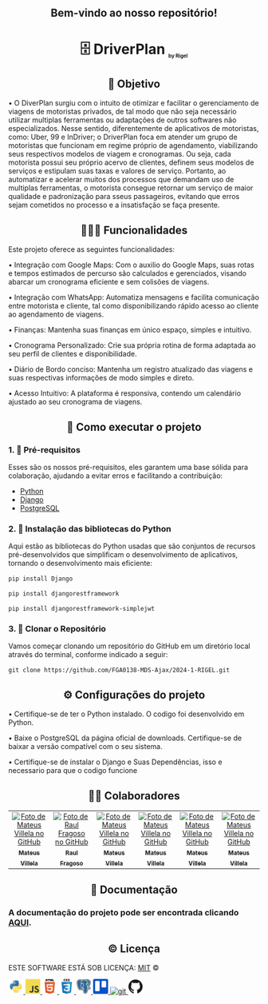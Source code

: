 <!-- Adiciona distintivos (shields) do GitHub 
![GitHub repo size](https://img.shields.io/github/repo-size/FGA0138-MDS-Ajax/2024-1-RIGEL?style=for-the-badge)
![GitHub issues](https://img.shields.io/github/issues/FGA0138-MDS-Ajax/2024-1-RIGEL?style=for-the-badge)
![GitHub views](https://komarev.com/ghpvc/?username=FGA0138-MDS-Ajax&repo=2024-1-RIGEL&color=blueviolet&style=for-the-badge&label=Views)
-->
<!-- Título centralizado -->
<div align="center">
  <h2>Bem-vindo ao nosso repositório! </h2>
</div> 

<!-- Título centralizado -->
<div align="center">
  <h1>🗄️ DriverPlan <sub style="font-size:10px;">by Rigel</sub></h1>
</div>

<!-- Título centralizado -->
<div align="center">
  <h2>🎯 Objetivo </h2>
</div> 

• O DiverPlan surgiu com o intuito de otimizar e facilitar o gerenciamento de viagens de motoristas privados, de tal modo que não seja necessário utilizar multiplas ferramentas ou adaptações de outros softwares não especializados. Nesse sentido, diferentemente de aplicativos de motoristas, como: Uber, 99 e InDriver; o DriverPlan foca em atender um grupo de motoristas que funcionam em regime próprio de agendamento, viabilizando seus respectivos modelos de viagem e cronogramas. Ou seja, cada motorista possui seu próprio acervo de clientes, definem seus modelos de serviços e estipulam suas taxas e valores de serviço. Portanto, ao automatizar e acelerar muitos dos processos que demandam uso de multiplas ferramentas, o motorista consegue retornar um serviço de maior qualidade e padronização para sseus passageiros, evitando que erros sejam cometidos no processo e a insatisfação se faça presente.

<!-- Título centralizado -->
<div align="center">
  <h2>👩🏾‍💻 Funcionalidades </h2>
</div> 

Este projeto oferece as seguintes funcionalidades:

• Integração com Google Maps: Com o auxilio do Google Maps, suas rotas e tempos estimados de percurso são calculados e gerenciados, visando abarcar um cronograma eficiente e sem colisões de viagens.

• Integração com WhatsApp: Automatiza mensagens e facilita comunicação entre motorista e cliente, tal como disponibilizando rápido acesso ao cliente ao agendamento de viagens.

• Finanças: Mantenha suas finanças em único espaço, simples e intuitivo. 

• Cronograma Personalizado: Crie sua própria rotina de forma adaptada ao seu perfil de clientes e disponibilidade.

• Diário de Bordo conciso: Mantenha um registro atualizado das viagens e suas respectivas informações de modo simples e direto.

• Acesso Intuitivo: A plataforma é responsiva, contendo um calendário ajustado ao seu cronograma de viagens.


<!-- Título centralizado -->
<div align="center">
  <h2>🤞 Como executar o projeto </h2>
</div> 

### 1. 🔑 Pré-requisitos
Esses são os nossos pré-requisitos, eles garantem uma base sólida para colaboração, ajudando a evitar erros e facilitando a contribuição:
- [Python](https://www.python.org/downloads/)
- [Django](https://www.djangoproject.com)
- [PostgreSQL](https://www.postgresql.org/download/)
  

<!--- 
```
npm install -g create-react-app
``` 
--->

<!-- Adiciona a lista de bibliotecas para copiar -->
### 2. 📑 Instalação das bibliotecas do Python
Aqui estão as bibliotecas do Python usadas que são conjuntos de recursos pré-desenvolvidos que simplificam o desenvolvimento de aplicativos, tornando o desenvolvimento mais eficiente:
```
pip install Django
```
```
pip install djangorestframework
```
```
pip install djangorestframework-simplejwt 
```


<!-- Adiciona a funçao de copiar o link do repositorio -->
### 3. 📍 Clonar o Repositório
Vamos começar clonando um repositório do GitHub em um diretório local através do terminal, conforme indicado a seguir:
```
git clone https://github.com/FGA0138-MDS-Ajax/2024-1-RIGEL.git
```
  	
  
<div align="center">
  <h2>⚙️ Configurações do projeto </h2>
</div>

• Certifique-se de ter o Python instalado. O codigo foi desenvolvido em Python.
  
• Baixe o PostgreSQL da página oficial de downloads. Certifique-se de baixar a versão compatível com o seu sistema.

• Certifique-se de instalar o Django e Suas Dependências, isso e necessario para que o codigo funcione  

<!--- 
• É necessário ter o Node.js e o NPM instalados para usar o React. Siga as instruções de instalação disponíveis [AQUI](https://kinsta.com/pt/base-de-conhecimento/react-no-windows-macos-e-linux/#como-instalar-o-react-no-windows).
---> 

<div align="center">
  <h2>👩‍💻 Colaboradores </h2>
</div> 
<!-- Foto dos participantes do grupo -->
<table>
  <tr>
    <td align="center">
      <a href="https://github.com/MVConsorte">
        <img src="https://avatars.githubusercontent.com/u/108163301?v=4" width="100px;" alt="Foto de Mateus Villela no GitHub"/><br>
        <sub>
          <b>Mateus Villela</b>
        </sub>
      </a>
    </td>
    <td align="center">
      <a href="https://github.com/1harz">
        <img src="https://avatars.githubusercontent.com/u/132016342?v=4" width="100px;" alt="Foto de Raul Fragoso no GitHub"/><br>
        <sub>
          <b>Raul Fragoso</b>
        </sub>
      </a>
    </td>
    <td align="center">
      <a href="https://github.com/MVConsorte">
        <img src="https://avatars.githubusercontent.com/u/108163301?v=4" width="100px;" alt="Foto de Mateus Villela no GitHub"/><br>
        <sub>
          <b>Mateus Villela</b>
        </sub>
      </a>
    </td>
    <td align="center">
      <a href="https://github.com/MVConsorte">
        <img src="https://avatars.githubusercontent.com/u/108163301?v=4" width="100px;" alt="Foto de Mateus Villela no GitHub"/><br>
        <sub>
          <b>Mateus Villela</b>
        </sub>
      </a>
    </td>
    <td align="center">
      <a href="https://github.com/MVConsorte">
        <img src="https://avatars.githubusercontent.com/u/108163301?v=4" width="100px;" alt="Foto de Mateus Villela no GitHub"/><br>
        <sub>
          <b>Mateus Villela</b>
        </sub>
      </a>
    </td>
    <td align="center">
      <a href="https://github.com/MVConsorte">
        <img src="https://avatars.githubusercontent.com/u/108163301?v=4" width="100px;" alt="Foto de Mateus Villela no GitHub"/><br>
        <sub>
          <b>Mateus Villela</b>
        </sub>
      </a>
    </td>
  </tr>
</table>

<div align="center">
  <h2>📄 Documentação </h2>
</div> 
 

### A documentação do projeto pode ser encontrada clicando [AQUI](https://fga0138-mds-ajax.github.io/2024-1-RIGEL/).

<div align="center">
  <h2>©️ Licença </h2>
</div>

ESTE SOFTWARE ESTÁ SOB LICENÇA: [MIT](https://github.com/nhn/tui.editor/blob/master/LICENSE) ©
<!-- Criador e licença -->

<!-- Icons das ferramentas e linguagens utilizadas -->
<p align="left">
    <a href="https://www.python.org" target="_blank" rel="noreferrer">
        <img src="https://raw.githubusercontent.com/devicons/devicon/master/icons/python/python-original.svg" alt="python" width="30" height="30"/>
    </a>
    <a href="https://developer.mozilla.org/en-US/docs/Web/JavaScript" target="_blank" rel="noreferrer">
        <img src="https://raw.githubusercontent.com/devicons/devicon/master/icons/javascript/javascript-original.svg" alt="javascript" width="30" height="30"/>
    </a>
    <a href="https://www.w3.org/html/" target="_blank" rel="noreferrer">
        <img src="https://raw.githubusercontent.com/devicons/devicon/master/icons/html5/html5-original-wordmark.svg" alt="html5" width="30" height="30"/>
    </a>
    <a href="https://www.w3schools.com/css/" target="_blank" rel="noreferrer">
        <img src="https://raw.githubusercontent.com/devicons/devicon/master/icons/css3/css3-original-wordmark.svg" alt="css3" width="30" height="30"/>
    </a>
    <a href="https://www.postgresql.org/" target="_blank" rel="noreferrer">
        <img src="https://raw.githubusercontent.com/devicons/devicon/master/icons/postgresql/postgresql-original.svg" alt="postgresql" width="30" height="30"/>
    </a>
    <a href="https://trello.com/" target="_blank" rel="noreferrer">
        <img src="https://raw.githubusercontent.com/devicons/devicon/master/icons/trello/trello-plain.svg" alt="trello" width="30" height="30"/>
    </a>
    <a href="https://git-scm.com/" target="_blank" rel="noreferrer">
        <img src="https://www.vectorlogo.zone/logos/git-scm/git-scm-icon.svg" alt="git" width="30" height="30"/>
    </a>
    <a href="https://github.com/" target="_blank" rel="noreferrer">
        <img src="https://raw.githubusercontent.com/devicons/devicon/master/icons/github/github-original.svg" alt="github" width="30" height="30"/>
    </a>
</p>
